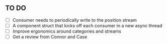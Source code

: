 ## TO DO
- [ ] Consumer needs to periodically write to the position stream
- [ ] A component struct that kicks off each consumer in a new async thread
- [ ] Improve ergonomics around categories and streams
- [ ] Get a review from Connor and Case
